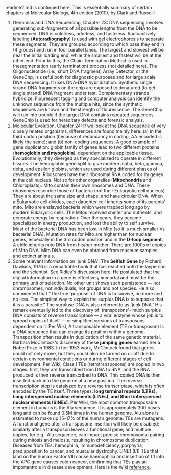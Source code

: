 readme2.md is continued here. This is essentially summary of certain chapters of Molecular Biology, 4th edition (2010), by Clark and Russelll
1. Genomics and DNA Sequencing, Chapter 23: DNA sequencing involves generating sub-fragments of all possible lengths from the DNA to be sequenced. DNA is colorless, odorless, and tasteless. Radioactively labeling (**Autoradiography**) is used with gel electrophoresis to separate these segments. They are grouped according to which base they end in (4 groups) and run in four parallel lanes. The largest and slowest will be near the initial loading end, while the smallest and fastest will be at the other end. Prior to this, the Chain Termination Method is used in thesegmentation (early termination) process (not detailed here). The Oligonucleotide (i.e., short DNA fragment) Array Detector, or the GeneChp, is useful both for diagnostic purposes and for large scale DNA sequencing. It uses DNA-DNA hybridization. Synthetic single strand DNA fragments on the chip are exposed to denatured (to get single strand) DNA fragment under test. Complementary strands hybridize. Flourescent tagging and computer analysis can identify the unknown sequence from the multiple hits, since the synthetic sequences are known and the strength of flourescence. The GeneChip will run into trouble if the target DNA contains repeated sequences. GeneChip is used for hereditary defects and forensic analysis.
2. Molecular Evolution, Chapter 24: If we look at the DNA sequence of very closely related organisms, differences are found mainly here: (a) in the third codon position (because of redundancy in coding, AA encoded is likely the same); and (b) non-coding sequences. A good example of gene duplication: globin family of genes lead to two different proteins (**hemoglobin and myoglobin**), dependent on the applicable tissue. Evolutionarily, they diverged as they specialized to operate in different tissues. The hemoglobin gene split to give modern alpha, beta, gamma, delta, and epsilon globins, which are used during different phases of development. Ribosomes have their ribosomal RNA coded for by genes in the cell nucleus. Not so for other organelles (**Mitochondria** and Chloroplasts). Mito contain their own ribosomes and DNA. These ribosomes resemble those of bacteria (not their Eukaryotic cell nucleus). They are about the same size and shape, and have circular DNA. When a Eukaryotic cell divides, each daughter cell inherits some of its parents' mito. Mito are enslaved bacteria which were trapped long ago by modern Eukaryotic cells. The Mitos received shelter and nutrients, and generate energy by respiration. Over the years, they became specialized in energy production, and lost the ability to self survive. Most of the bacterial DNA has been lost in Mito (so it is much smaller Vs bacterial DNA). Mutation rates for Mito are higher than for nuclear genes, especially in the 3rd codon position and in the **D-loop segment**. A child inherits mito DNA from his/her mother. There are 1000s of copies of Mito DNA. Mito DNA can even be obtained from museum samples and extinct animals.  
3. Some relevant information on 'junk DNA': The **Selfish Gene** by Richard Dawkins, 1976 is a remarkable book that has reached both the layperson and the scientist. See Ridley's discussion [here](https://www.nature.com/articles/529462a). He postulated that  the digital information in a gene is effectively immortal and must be the primary unit of selection.  No other unit shows such persistence — not chromosomes, not individuals, not groups and not species. He also commented that "The true 'purpose' of DNA is to survive, no more and no less. The simplest way to explain the surplus DNA is to suppose that it is a parasite.”  The surpluse DNA is also referred to as 'junk DNA.' His remark eventually led to the discovery of 'transposons'- much surplus DNA consists of reverse transcriptase — a viral enzyme whose job is to spread copies of itself — or simplified versions of transposons dependent on it. Per Wiki, A transposable element (TE or transposon) is a DNA sequence that can change its position within a genome.  Transposition often results in duplication of the same genetic material. Barbara McClintock's discovery of these **jumping genes** earned her a Nobel Prize in 1983. In her 1953 work, McClintock found that genes could not only move, but they could also be turned on or off due to certain environmental 
conditions or during different stages of cell development. Per Wiki, Class I TEs (retrotransposons) are copied in two stages: first, they are transcribed from DNA to RNA, and the RNA produced is then reverse transcribed to DNA. This copied DNA is then inserted back into the genome at a new position. The reverse transcription step is catalyzed by a reverse transcriptase, which is often encoded by the TE itself. Three types: **long terminal repeats (LTRs), Long interspersed nuclear elements (LINEs), and Short interspersed nuclear elements (SINEs)**. Per Wiki, the most common transposable element in humans is the Alu sequence. It is approximately 300 bases long and can be found 0.5M times in the human genome. Alu alone is estimated to make up 15–17% of the human genome. TEs are mutagens: A functional gene after a transposone insertion will likely be disabled; similarly after a transposon leaves a functional gene; and multiple copies, for e.g., Alu sequence, can impact precise chromosomal pairing during mitosis and meiosis, resulting in chromosome duplication. Diseases from TEs: hemophilia, immunodeficiency, porphyria, predisposition to cancer, and muscular dystrophy. LINE1 (L1) TEs that land on the human Factor VIII cause haemophilia and insertion of L1 into the APC gene causes colon cancer, confirming that TEs play an importantrole in disease development. Here is the Wiki [reference](https://en.wikipedia.org/wiki/Transposable_element). 
